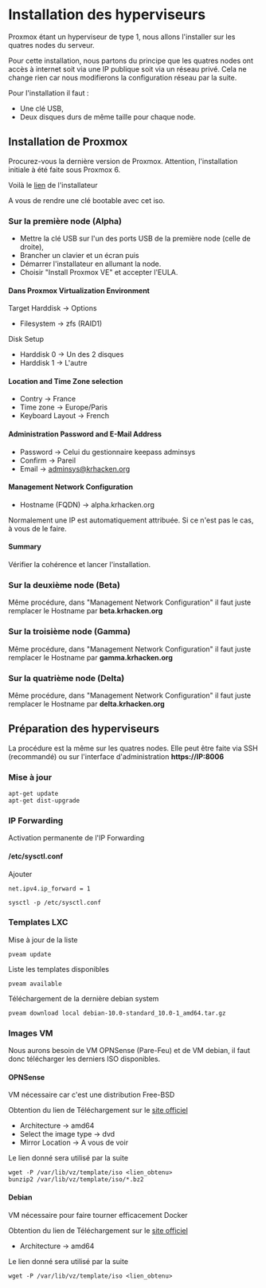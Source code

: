 # Installation des hyperviseurs

Proxmox étant un hyperviseur de type 1, nous allons l'installer sur les quatres nodes du serveur.

Pour cette installation, nous partons du principe que les quatres nodes ont accès à internet soit via une IP publique soit via un réseau privé. Cela ne change rien car nous modifierons la configuration réseau par la suite.

Pour l'installation il faut :
- Une clé USB,
- Deux disques durs de même taille pour chaque node.

## Installation de Proxmox
Procurez-vous la dernière version de Proxmox. Attention, l'installation initiale à été faite sous Proxmox 6.

Voilà le [lien](https://www.proxmox.com/en/downloads/category/iso-images-pve) de l'installateur

A vous de rendre une clé bootable avec cet iso.

### Sur la première node (Alpha)
- Mettre la clé USB sur l'un des ports USB de la première node (celle de droite),
- Brancher un clavier et un écran puis
- Démarrer l'installateur en allumant la node.
- Choisir "Install Proxmox VE" et accepter l'EULA.

#### Dans Proxmox Virtualization Environment

Target Harddisk -> Options
- Filesystem -> zfs (RAID1)

Disk Setup

- Harddisk 0 -> Un des 2 disques
- Harddisk 1 -> L'autre

#### Location and Time Zone selection
- Contry -> France
- Time zone -> Europe/Paris
- Keyboard Layout -> French

#### Administration Password and E-Mail Address

- Password -> Celui du gestionnaire keepass adminsys
- Confirm -> Pareil
- Email -> adminsys@krhacken.org

#### Management Network Configuration
- Hostname (FQDN) -> alpha.krhacken.org

Normalement une IP est automatiquement attribuée. Si ce n'est pas le cas, à vous de le faire.

#### Summary
Vérifier la cohérence et lancer l'installation.

### Sur la deuxième node (Beta)
Même procédure, dans "Management Network Configuration" il faut juste remplacer le Hostname par **beta.krhacken.org**

### Sur la troisième node (Gamma)
Même procédure, dans "Management Network Configuration" il faut juste remplacer le Hostname par **gamma.krhacken.org**

### Sur la quatrième node (Delta)
Même procédure, dans "Management Network Configuration" il faut juste remplacer le Hostname par **delta.krhacken.org**

## Préparation des hyperviseurs
La procédure est la même sur les quatres nodes. Elle peut être faite via SSH (recommandé) ou sur l'interface d'administration **https://IP:8006**

### Mise à jour
```
apt-get update
apt-get dist-upgrade
```

### IP Forwarding
Activation permanente de l'IP Forwarding
#### /etc/sysctl.conf
Ajouter
```
net.ipv4.ip_forward = 1
```
```
sysctl -p /etc/sysctl.conf
```

### Templates LXC
Mise à jour de la liste
```
pveam update
```
Liste les templates disponibles
```
pveam available
```
Téléchargement de la dernière debian system
```
pveam download local debian-10.0-standard_10.0-1_amd64.tar.gz
```

### Images VM
Nous aurons besoin de VM OPNSense (Pare-Feu) et de VM debian, il faut donc télécharger les derniers ISO disponibles.

#### OPNSense
VM nécessaire car c'est une distribution Free-BSD

Obtention du lien de Téléchargement sur le [site officiel](https://opnsense.org/download/)

- Architecture -> amd64
- Select the image type -> dvd
- Mirror Location -> A vous de voir

Le lien donné sera utilisé par la suite

```
wget -P /var/lib/vz/template/iso <lien_obtenu>
bunzip2 /var/lib/vz/template/iso/*.bz2
```

#### Debian
VM nécessaire pour faire tourner efficacement Docker

Obtention du lien de Téléchargement sur le [site officiel](https://www.debian.org/distrib/netinst)

- Architecture -> amd64

Le lien donné sera utilisé par la suite

```
wget -P /var/lib/vz/template/iso <lien_obtenu>
```
